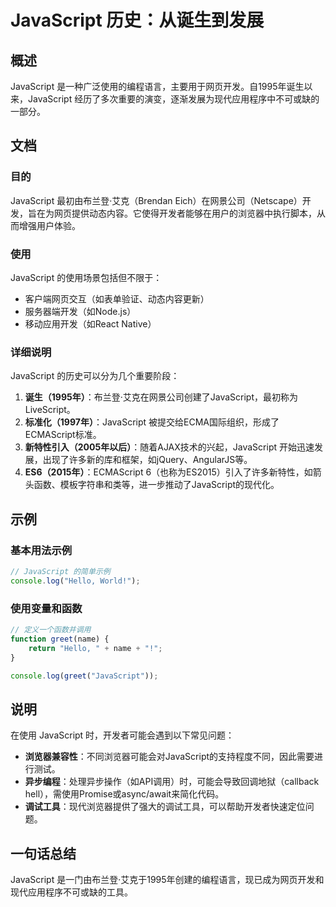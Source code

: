 <!--
Meta Description: # JavaScript 历史：从诞生到发展 ## 概述 JavaScript 是一种广泛使用的编程语言，主要用于网页开发。自1995年诞生以来，JavaScript 经历了多次重要的演变，逐渐发展为现代应用程序中不可或缺的一部分。 ## 文档 ### 目的 JavaScript 最初由布兰登·艾克...
Meta Keywords: javascript, console, log, hello, greet
-->

# JavaScript 历史：从诞生到发展

## 概述
JavaScript 是一种广泛使用的编程语言，主要用于网页开发。自1995年诞生以来，JavaScript 经历了多次重要的演变，逐渐发展为现代应用程序中不可或缺的一部分。

## 文档
### 目的
JavaScript 最初由布兰登·艾克（Brendan Eich）在网景公司（Netscape）开发，旨在为网页提供动态内容。它使得开发者能够在用户的浏览器中执行脚本，从而增强用户体验。

### 使用
JavaScript 的使用场景包括但不限于：
- 客户端网页交互（如表单验证、动态内容更新）
- 服务器端开发（如Node.js）
- 移动应用开发（如React Native）

### 详细说明
JavaScript 的历史可以分为几个重要阶段：
1. **诞生（1995年）**：布兰登·艾克在网景公司创建了JavaScript，最初称为LiveScript。
2. **标准化（1997年）**：JavaScript 被提交给ECMA国际组织，形成了ECMAScript标准。
3. **新特性引入（2005年以后）**：随着AJAX技术的兴起，JavaScript 开始迅速发展，出现了许多新的库和框架，如jQuery、AngularJS等。
4. **ES6（2015年）**：ECMAScript 6（也称为ES2015）引入了许多新特性，如箭头函数、模板字符串和类等，进一步推动了JavaScript的现代化。

## 示例
### 基本用法示例
```javascript
// JavaScript 的简单示例
console.log("Hello, World!");
```

### 使用变量和函数
```javascript
// 定义一个函数并调用
function greet(name) {
    return "Hello, " + name + "!";
}

console.log(greet("JavaScript"));
```

## 说明
在使用 JavaScript 时，开发者可能会遇到以下常见问题：
- **浏览器兼容性**：不同浏览器可能会对JavaScript的支持程度不同，因此需要进行测试。
- **异步编程**：处理异步操作（如API调用）时，可能会导致回调地狱（callback hell），需使用Promise或async/await来简化代码。
- **调试工具**：现代浏览器提供了强大的调试工具，可以帮助开发者快速定位问题。

## 一句话总结
JavaScript 是一门由布兰登·艾克于1995年创建的编程语言，现已成为网页开发和现代应用程序不可或缺的工具。